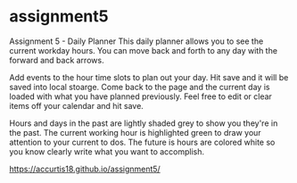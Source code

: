 # assignment5
Assignment 5 - Daily Planner
This daily planner allows you to see the current workday hours. You can move back and forth to any day with the forward and back arrows.

Add events to the hour time slots to plan out your day. Hit save and it will be saved into local stoarge. Come back to the page and the current day is loaded with what you have planned previously. Feel free to edit or clear items off your calendar and hit save. 

Hours and days in the past are lightly shaded grey to show you they're in the past. The current working hour is highlighted green to draw your attention to your current to dos. The future is hours are colored white so you know clearly write what you want to accomplish. 

https://accurtis18.github.io/assignment5/
